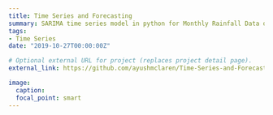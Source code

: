 ```yaml
---
title: Time Series and Forecasting
summary: SARIMA time series model in python for Monthly Rainfall Data of the last 114 years in India.
tags:
- Time Series
date: "2019-10-27T00:00:00Z"

# Optional external URL for project (replaces project detail page).
external_link: https://github.com/ayushmclaren/Time-Series-and-Forecasting

image:
  caption: 
  focal_point: smart
---
```

